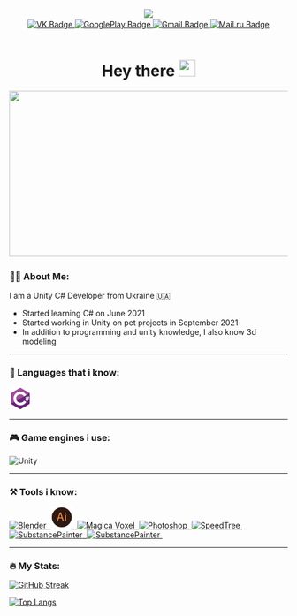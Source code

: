 <div id="header" align="center">
   <img src="https://media.giphy.com/media/qgQUggAC3Pfv687qPC/giphy.gif" width="200"/>
</div>

<div id="badges" align="center">
 <a href="https://vk.com/kateikapotniy">
  <img src="https://img.shields.io/badge/%D0%92%D0%BA%D0%BE%D0%BD%D1%82%D0%B0%D0%BA%D1%82%D0%B5-blue?logo=VK&logocolor=white&style=for-the-badge" alt="VK Badge"/>
 </a>
 <a href="https://play.google.com/store/apps/dev?id=6302621234291913558&hl=ru&gl=US"> 
  <img src="https://img.shields.io/badge/GooglePlay-gray?logo=GooglePlay&logocolor=white&style=for-the-badge" alt="GooglePlay Badge"/>
 </a>
 <a href="mailto:laskarazor@gmail.com">
  <img src="https://img.shields.io/badge/Gmail-white?logo=Gmail&logocolor=white&style=for-the-badge" alt="Gmail Badge"/>
 </a>
 <a href="mailto:yamagister@mail.ru">
  <img src="https://img.shields.io/badge/Mail.ru-blue?logo=Mail.ru&logocolor=blue&style=for-the-badge" alt="Mail.ru Badge"/>
 </a>
</div>

<div id="views" align="center">
  <img src="https://komarev.com/ghpvc/?username=DenisChervenko&style=flat-square&color=blue" alt=""/>
  
  <h1>
  Hey there
    <img src="https://media.giphy.com/media/hvRJCLFzcasrR4ia7z/giphy.gif" width="30" height="30"/>
  </h1>
</div>

<div align="center">
  <img src="https://media.giphy.com/media/zOvBKUUEERdNm/giphy.gif" width="600" height="300"/>
</div>

### :man_technologist: About Me:

I am a Unity C# Developer from Ukraine :ukraine:
- Started learning C# on June 2021
- Started working in Unity on pet projects in September 2021
- In addition to programming and unity knowledge, I also know 3d modeling

---

### :book: Languages that i know:
<div>
  <img src="https://github.com/devicons/devicon/blob/master/icons/csharp/csharp-original.svg" title="C#" alt="C#" width="40" height="40"/>&nbsp;
</div>

---

### :video_game: Game engines i use:
<div>
  <img src="https://github.com/simple-icons/simple-icons/blob/master/icons/unity.svg" title="Unity" alt="Unity" width="40" height="40"/>&nbsp;
</div>

---

### :hammer_and_pick: Tools i know:
<div>
 <a href="https://www.blender.org/">
  <img src="https://github.com/get-icon/geticon/blob/master/icons/blender.svg" title="Blender" alt="Blender" width="40" height="40"/>&nbsp;
 </a>
  
 <a href="https://www.adobe.com/ru/products/illustrator.html">
  <img src="https://github.com/steverichey/DockIcons/blob/master/icons/illustrator.svg" title="Illustartor" alt="Illustartor" width="40" height="40"/>&nbsp;
 </a>
 
 <a href="https://ephtracy.github.io/">
  <img src="https://static.macupdate.com/products/63748/l/magicavoxel-logo.png?v=1642057853" title="Magica Voxel" alt="Magica Voxel" width="40" height="40"/>&nbsp;
 </a>
  
 <a href="https://www.adobe.com/products/photoshop.html?promoid=RBS7NL7F&mv=other">
  <img src="https://github.com/get-icon/geticon/blob/master/icons/adobe-photoshop.svg" title="Photoshop" alt="Photoshop" width="40" height="40"/>&nbsp;
 </a>
  
 <a href="https://store.speedtree.com/corporate-logos/">
  <img src="https://store-speedtree-com.exactdn.com/site-assets/uploads/ST_Square_Green-1.png?strip=all&lossy=1&quality=73&ssl=1" title="SpeedTree" alt="SpeedTree" width="40" height="40"/>&nbsp;
 </a>
  
 <a href="https://www.substance3d.com/">
  <img src="https://cdn.worldvectorlogo.com/logos/substance-painter.svg" title="SubstancePainter" alt="SubstancePainter" width="40" height="40"/>&nbsp;
 </a>
   
 <a href="https://www.substance3d.com/">
  <img src="https://cdn.icon-icons.com/icons2/2699/PNG/512/git_scm_logo_icon_170096.png" title="SubstancePainter" alt="SubstancePainter" width="40" height="40"/>&nbsp;
 </a>
</div>

---

### :fire: My Stats:


  [![GitHub Streak](https://github-readme-streak-stats.herokuapp.com/?user=DenisChervenko&theme=dark*background=000000)](https://git.io/streak-stats)
  
  [![Top Langs](https://github-readme-stats.vercel.app/api/top-langs/?username=DenisChervenko&layout=compact&theme=dark*background=000000)](https://github.com/anuraghazra/github-readme-stats)
